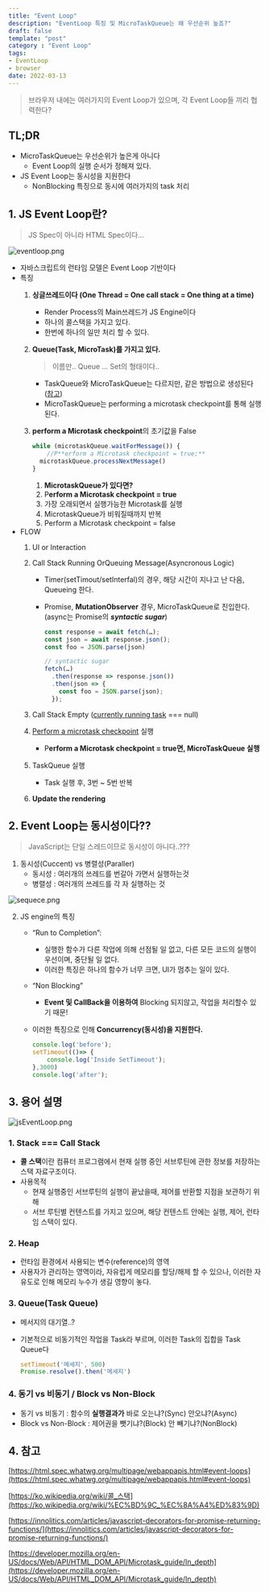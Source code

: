 ```yaml
---
title: "Event Loop"
description: "EventLoop 특징 및 MicroTaskQueue는 왜 우선순위 높죠?" 
draft: false 
template: "post"
category : "Event Loop"
tags:
- EventLoop
- browser
date: 2022-03-13
---
```

> 브라우저 내에는 여러가지의 Event Loop가 있으며, 각 Event Loop들 끼리 협력한다?

## TL;DR

- MicroTaskQueue는 우선순위가 높은게 아니다
    - Event Loop의  실행 순서가 정해져 있다.
- JS Event Loop는 동시성을 지원한다
    - NonBlocking 특징으로 동시에 여러가지의 task 처리

## 1. JS Event Loop란?

> JS Spec이 아니라 HTML Spec이다...
>

![eventloop.png](../../assets/eventLoop/eventloop.png)
- 자바스크립트의 런타임 모델은 Event Loop 기반이다
- 특징
     1. **싱글쓰레드이다 (One Thread = One call stack = One thing at a time)**
        - Render Process의 Main쓰레드가 JS Engine이다
        - 하나의 콜스택을 가지고 있다.
        - 한번에 하나의 일만 처리 할 수  있다.
     2. **Queue(Task, MicroTask)를 가지고 있다.**

         > 이름만.. Queue ... Set의 형태이다..
         >
           - TaskQueue와 MicroTaskQueue는 다르지만, 같은 방법으로 생성된다([참고](https://html.spec.whatwg.org/multipage/webappapis.html#queuing-tasks))
           - MicroTaskQueue는 performing a microtask checkpoint를 통해 실행된다.
     3. **perform a Microtask checkpoint**의 초기값을 False

           ```jsx
           while (microtaskQueue.waitForMessage()) {
               //P**erform a Microtask checkpoint = true;**
             microtaskQueue.processNextMessage()
           }
           ```

           1. **MicrotaskQueue가 있다면?**
           2. P**erform a Microtask checkpoint = true**
           3. 가장 오래되면서 실행가능한 Microtask를 실행
           4. MicrotaskQueue가 비워질때까지 반복
           5. Perform a Microtask checkpoint = false
- FLOW
    1. UI or Interaction
    2. Call Stack Running OrQueuing Message(Asyncronous Logic)
        - Timer(setTimout/setInterfal)의 경우, 해당 시간이 지나고 난 다음, Queueing 한다.
        - Promise, **MutationObserver** 경우, MicroTaskQueue로 진입한다.(async는 Promise의 ***syntactic sugar***)

            ```jsx
            const response = await fetch(…);
            const json = await response.json();
            const foo = JSON.parse(json)
            
            // syntactic sugar
            fetch(…)
              .then(response => response.json())
              .then(json => {
                const foo = JSON.parse(json);
              });
            ```

    3. Call Stack Empty ([currently running task](https://html.spec.whatwg.org/multipage/webappapis.html#currently-running-task) === null)
    4. [Perform a microtask checkpoint](https://html.spec.whatwg.org/multipage/webappapis.html#perform-a-microtask-checkpoint) 실행
        - P**erform a Microtask checkpoint = true면, MicroTaskQueue 실행**
    5. TaskQueue 실행
        - Task 실행 후, 3번 ~ 5번 반복
    6. **Update the rendering**


## 2. Event Loop는 동시성이다??

> JavaScript는 단일 스레드이므로 동시성이 아니다..???
>
1. 동시성(Cuccent) vs 병렬성(Paraller)
    - 동시성 : 여러개의 쓰레드를 번갈아 가면서 실행하는것
    - 병렬성 : 여러개의  쓰레드를 각 자 실행하는 것

![sequece.png](../../assets/eventLoop/sequece.png)

2. JS engine의 특징
    - “Run to Completion”:
        - 실행한 함수가 다른 작업에 의해 선점될 일 없고, 다른 모든 코드의 실행이 우선이며, 중단될 일 없다.
        - 이러한 특징은 하나의 함수가 너무 크면,  UI가 멈추는 일이 있다.
    - “Non Blocking”
        - **Event 및 CallBack을 이용하여** Blocking 되지않고, 작업을 처리할수 있기 때문!
    - 이러한 특징으로 인해 **Concurrency(동시성)을 지원한다.**

        ```jsx
        console.log('before');
        setTimeout(()=> {
            console.log('Inside SetTimeout');
        },3000)
        console.log('after');
        ```


## 3. 용어 설명

![jsEventLoop.png](../../assets/eventLoop/jsEventLoop.png)

### 1. Stack === Call Stack

- **콜 스택**이란 컴퓨터 프로그램에서 현재 실행 중인 서브루틴에 관한 정보를 저장하는 스택 자료구조이다.
- 사용목적
    - 현재 실행중인 서브루틴의 실행이 끝났을때, 제어를 반환할 지점을 보관하기 위해
    - 서브 루틴별 컨텐스트를 가지고 있으며, 해당 컨텐스트 안에는 실행, 제어, 런타임 스택이 있다.

### 2. Heap

- 런타임 환경에서 사용되는 변수(reference)의 영역
- 사용자가 관리하는 영역이라, 자유럽게 메모리를 할당/해제 할 수 있으나, 이러한 자유도로 인해 메모리 누수가 생길 영향이 놓다.

### 3. Queue(Task Queue)

- 메서지의 대기열..?
- 기본적으로 비동기적인 작업을 Task라 부르며, 이러한 Task의 집합을 Task Queue다

    ```jsx
    setTimeout('메세지', 500)
    Promise.resolve().then('메세지')
    ```


### 4. 동기 vs 비동기 / Block vs Non-Block

- 동기 vs 비동기 : 함수의 **실행결과가** 바로 오는냐?(Sync) 안오냐?(Async)
- Block vs Non-Block : 제어권을 뺏기냐?(Block) 안 빼기냐?(NonBlock)

## 4. 참고

[https://html.spec.whatwg.org/multipage/webappapis.html#event-loops](https://html.spec.whatwg.org/multipage/webappapis.html#event-loops)

[https://ko.wikipedia.org/wiki/콜_스택](https://ko.wikipedia.org/wiki/%EC%BD%9C_%EC%8A%A4%ED%83%9D)

[https://innolitics.com/articles/javascript-decorators-for-promise-returning-functions/](https://innolitics.com/articles/javascript-decorators-for-promise-returning-functions/)

[https://developer.mozilla.org/en-US/docs/Web/API/HTML_DOM_API/Microtask_guide/In_depth](https://developer.mozilla.org/en-US/docs/Web/API/HTML_DOM_API/Microtask_guide/In_depth)
